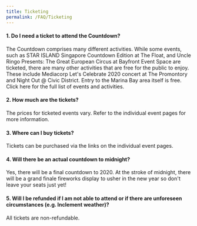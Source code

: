 ```yaml
---
title: Ticketing
permalink: /FAQ/Ticketing
---
```


#### 1. Do I need a ticket to attend the Countdown?

The Countdown comprises many different activities. While some events, such as STAR ISLAND Singapore Countdown Edition at The Float, and Uncle Ringo Presents: The Great European Circus at Bayfront Event Space are ticketed, there are many other activities that are free for the public to enjoy. These include Mediacorp Let's Celebrate 2020 concert at The Promontory and Night Out @ Civic District. Entry to the Marina Bay area itself is free. Click here for the full list of events and activities.

#### 2. How much are the tickets?

The prices for ticketed events vary. Refer to the individual event pages for more information. 

#### 3. Where can I buy tickets? 

Tickets can be purchased via the links on the individual event pages. 

#### 4. Will there be an actual countdown to midnight? 

Yes, there will be a final countdown to 2020. At the stroke of midnight, there will be a grand finale fireworks display to usher in the new year so don't leave your seats just yet! 

#### 5. Will I be refunded if I am not able to attend or if there are unforeseen circumstances (e.g. Inclement weather)? 

All tickets are non-refundable.
